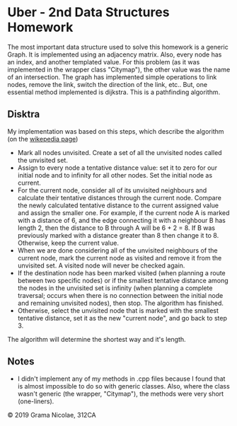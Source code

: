 # Uber - 2nd Data Structures Homework

The most important data structure used to solve this homework is a generic Graph. It is implemented using an adjacency matrix. Also, every node has an index, and another templated value. For this problem (as it was implemented in the wrapper class "Citymap"), the other value was the name of an intersection. The graph has implemented simple operations to link nodes, remove the link, switch the direction of the link, etc.. But, one essential method implemented is dijkstra. This is a pathfinding algorithm.

## Disktra
My implementation was based on this steps, which describe the algorithm (on the [wikepedia page](https://en.wikipedia.org/wiki/Dijkstra%27s_algorithm))

- Mark all nodes unvisited. Create a set of all the unvisited nodes called the unvisited set.
- Assign to every node a tentative distance value: set it to zero for our initial node and to infinity for all other nodes. Set the initial node as current.
- For the current node, consider all of its unvisited neighbours and calculate their tentative distances through the current node. Compare the newly calculated tentative distance to the current assigned value and assign the smaller one. For example, if the current node A is marked with a distance of 6, and the edge connecting it with a neighbour B has length 2, then the distance to B through A will be 6 + 2 = 8. If B was previously marked with a distance greater than 8 then change it to 8. Otherwise, keep the current value.
- When we are done considering all of the unvisited neighbours of the current node, mark the current node as visited and remove it from the unvisited set. A visited node will never be checked again.
- If the destination node has been marked visited (when planning a route between two specific nodes) or if the smallest tentative distance among the nodes in the unvisited set is infinity (when planning a complete traversal; occurs when there is no connection between the initial node and remaining unvisited nodes), then stop. The algorithm has finished.
- Otherwise, select the unvisited node that is marked with the smallest tentative distance, set it as the new "current node", and go back to step 3.

The algorithm will determine the shortest way and it's length.

## Notes

- I didn't implement any of my methods in .cpp files because I found that is almost impossible to do so with generic classes. Also, where the class wasn't generic (the wrapper, "Citymap"), the methods were very short (one-liners).

© 2019 Grama Nicolae, 312CA